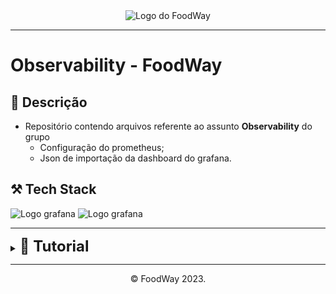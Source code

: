 <div align="center">
  <img src="https://gcdnb.pbrd.co/images/4OXTZqrRq5pm.png?o=1" alt="Logo do FoodWay">
</div>

---
# Observability - FoodWay

## 📝 Descrição
- Repositório contendo arquivos referente ao assunto **Observability** do grupo 
    - Configuração do prometheus;
    - Json de importação da dashboard do grafana.

## ⚒️ Tech Stack
![Logo grafana](https://img.shields.io/badge/Grafana-ED8B00?style=for-the-badge&logo=grafana&logoColor=white) ![Logo grafana](https://img.shields.io/badge/Prometheus-ED8B00?style=for-the-badge&logo=prometheus&logoColor=white)

---
<details>
    <summary><b><font size="5px">📗 Tutorial</font></b></summary>
    <ol>
        <h4>Instalação</h4>
        <h5>Prometheus</h5>
        <li>Baixe o prometheus clicando 👉<a href="https://prometheus.io/download/">aqui</a>👈</li>
        <li>Clonar o Repositório</li>
            <code>git clone https://github.com/Food-Way/Observability.git</code>
        <li>Substituir o arquivo <b>prometheus.yml</b> pelo do projeto</li>
        <li>Abrir o projeto com o terminal ou IDE</li>
        <li>Iniciar o prometheus digitando o seguinte comando no terminal</li>
        <code>./prometheus</code>
        <h5>Grafana</h5>
        <li>Baixe o grafana clicando 👉<a href="https://grafana.com/grafana/download">aqui</a>👈</li>
        <li>URL de acesso local ao grafana</li>
        <code>http://localhost:3000/</code>
        <h5>Inicialização</h5>
        <li>Clonar o Repositório da API</li>
        <code>git clone https://github.com/Food-Way/Backend.git</code>
        <li>Rodar a aplicação</li>
        <li>Acessar o grafana localmente atráves da URL fornecida anteriormente</li>
        <li>Importar a dash a partir do arquivo JSON deste repositório</li>
        <li>Utilizar o Grafana 🤓</li>
    </ol>
</details>

---
<center>©️ FoodWay 2023.</center>